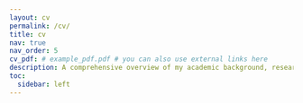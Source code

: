```yaml
---
layout: cv
permalink: /cv/
title: cv
nav: true
nav_order: 5
cv_pdf: # example_pdf.pdf # you can also use external links here
description: A comprehensive overview of my academic background, research experience, and professional achievements.
toc:
  sidebar: left
---
```

